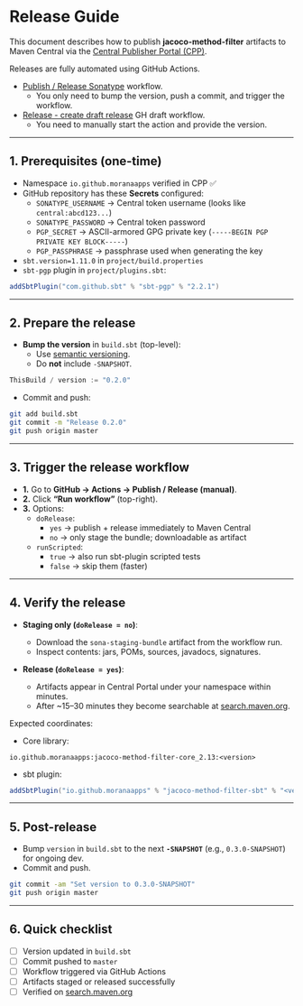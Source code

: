 # Release Guide

This document describes how to publish **jacoco-method-filter** artifacts to Maven Central via the
[Central Publisher Portal (CPP)](https://central.sonatype.com).

Releases are fully automated using GitHub Actions.

- [Publish / Release Sonatype](./.github/workflows/publish-sonatype.yml) workflow.
  - You only need to bump the version, push a commit, and trigger the workflow.
- [Release - create draft release](./.github/workflows/release_draft.yml) GH draft workflow.
  - You need to manually start the action and provide the version.

---

## 1. Prerequisites (one-time)

- Namespace `io.github.moranaapps` verified in CPP ✅
- GitHub repository has these **Secrets** configured:
  - `SONATYPE_USERNAME` → Central token username (looks like `central:abcd123...`)
  - `SONATYPE_PASSWORD` → Central token password
  - `PGP_SECRET` → ASCII-armored GPG private key (`-----BEGIN PGP PRIVATE KEY BLOCK-----`)
  - `PGP_PASSPHRASE` → passphrase used when generating the key
- `sbt.version=1.11.0` in `project/build.properties`
- `sbt-pgp` plugin in `project/plugins.sbt`:

```scala
addSbtPlugin("com.github.sbt" % "sbt-pgp" % "2.2.1")
```

---

## 2. Prepare the release

- **Bump the version** in `build.sbt` (top-level):
  - Use [semantic versioning](https://semver.org/).
  - Do **not** include `-SNAPSHOT`.

```scala
ThisBuild / version := "0.2.0"
```

- Commit and push:

```bash
git add build.sbt
git commit -m "Release 0.2.0"
git push origin master
```

---

## 3. Trigger the release workflow

- **1.** Go to **GitHub → Actions → Publish / Release (manual)**.  
- **2.** Click **“Run workflow”** (top-right).  
- **3.** Options:
  - `doRelease`:  
    - `yes` → publish + release immediately to Maven Central  
    - `no` → only stage the bundle; downloadable as artifact
  - `runScripted`:  
    - `true` → also run sbt-plugin scripted tests  
    - `false` → skip them (faster)

---

## 4. Verify the release

- **Staging only (`doRelease = no`)**:
  - Download the `sona-staging-bundle` artifact from the workflow run.
  - Inspect contents: jars, POMs, sources, javadocs, signatures.

- **Release (`doRelease = yes`)**:
  - Artifacts appear in Central Portal under your namespace within minutes.
  - After ~15–30 minutes they become searchable at [search.maven.org](https://search.maven.org).

Expected coordinates:

- Core library:

```
io.github.moranaapps:jacoco-method-filter-core_2.13:<version>
```

- sbt plugin:

```scala
addSbtPlugin("io.github.moranaapps" % "jacoco-method-filter-sbt" % "<version>")
```

---

## 5. Post-release

- Bump `version` in `build.sbt` to the next **`-SNAPSHOT`** (e.g., `0.3.0-SNAPSHOT`) for ongoing dev.
- Commit and push.

```bash
git commit -am "Set version to 0.3.0-SNAPSHOT"
git push origin master
```

---

## 6. Quick checklist

- [ ] Version updated in `build.sbt`
- [ ] Commit pushed to `master`
- [ ] Workflow triggered via GitHub Actions
- [ ] Artifacts staged or released successfully
- [ ] Verified on [search.maven.org](https://search.maven.org)
